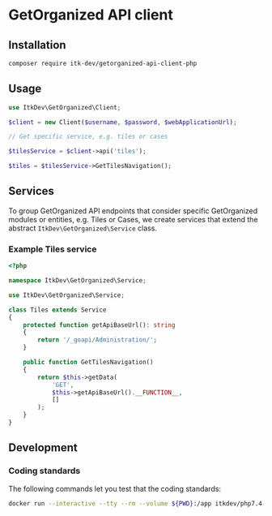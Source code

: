 # GetOrganized API client 

## Installation

```sh
composer require itk-dev/getorganized-api-client-php
```

## Usage

```php
use ItkDev\GetOrganized\Client;

$client = new Client($username, $password, $webApplicationUrl);

// Get specific service, e.g. tiles or cases

$tilesService = $client->api('tiles');

$tiles = $tilesService->GetTilesNavigation();
```

## Services

To group GetOrganized API endpoints that consider specific GetOrganized
modules or entities, e.g. Tiles or Cases, we create services that
extend the abstract `ItkDev\GetOrganized\Service` class.

### Example Tiles service

```php
<?php

namespace ItkDev\GetOrganized\Service;

use ItkDev\GetOrganized\Service;

class Tiles extends Service
{
    protected function getApiBaseUrl(): string
    {
        return '/_goapi/Administration/';
    }

    public function GetTilesNavigation()
    {
        return $this->getData(
            'GET',
            $this->getApiBaseUrl().__FUNCTION__,
            []
        );
    }
}

```

## Development

### Coding standards

The following commands let you test that the coding standards:

```sh
docker run --interactive --tty --rm --volume ${PWD}:/app itkdev/php7.4-fpm:latest composer coding-standards-check
```

